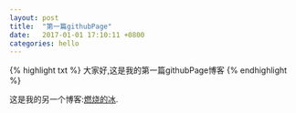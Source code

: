 ```yaml
---
layout: post
title:  "第一篇githubPage"
date:   2017-01-01 17:10:11 +0800
categories: hello
---
```

{% highlight txt %}
大家好,这是我的第一篇githubPage博客
{% endhighlight %}

这是我的另一个博客:[燃烧的冰](http://ablazeice.cn).
